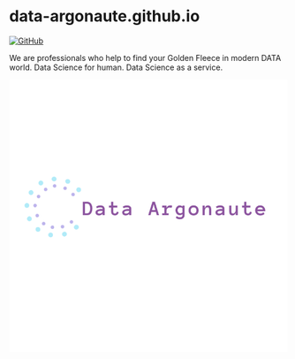 # data-argonaute.github.io
[![GitHub](https://img.shields.io/github/license/mashape/apistatus.svg)](https://github.com/data-argonaute/data-argonaute.github.io/blob/master/LICENSE)

We are professionals who help to find your Golden Fleece in modern DATA world.
Data Science for human. Data Science as a service.

![alt text](https://github.com/data-argonaute/data-argonaute.github.io/raw/master/data-argonaute-logo.png "data-argonaute") <br>
